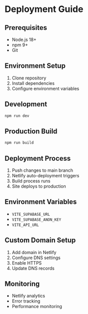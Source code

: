 # Deployment Guide

## Prerequisites
- Node.js 18+
- npm 9+
- Git

## Environment Setup
1. Clone repository
2. Install dependencies
3. Configure environment variables

## Development
```bash
npm run dev
```

## Production Build
```bash
npm run build
```

## Deployment Process
1. Push changes to main branch
2. Netlify auto-deployment triggers
3. Build process runs
4. Site deploys to production

## Environment Variables
- `VITE_SUPABASE_URL`
- `VITE_SUPABASE_ANON_KEY`
- `VITE_API_URL`

## Custom Domain Setup
1. Add domain in Netlify
2. Configure DNS settings
3. Enable HTTPS
4. Update DNS records

## Monitoring
- Netlify analytics
- Error tracking
- Performance monitoring